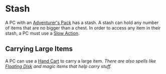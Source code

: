 # Stash

A PC with an [Adventurer's Pack](../../Items%20and%20Gear/Gear/100%20Coins/Adventurer's%20Pack.md) has a stash. A stash can hold any number of items that are no bigger than a chest. In order to access any item in their stash, a PC must use a [Slow Action](../../Game%20Procedures/Core%20Procedures/Action.md#Slow%20Action).

## Carrying Large Items

A PC can use a [Hand Cart](../../Items%20and%20Gear/Gear/25%20Coins/Hand%20Cart.md) to carry a large item.
*There are also spells like [Floating Disk](../../Magic/Spells/Spells%20by%20Level/Level%201/Floating%20Disk.md) and magic items that help carry stuff.*
